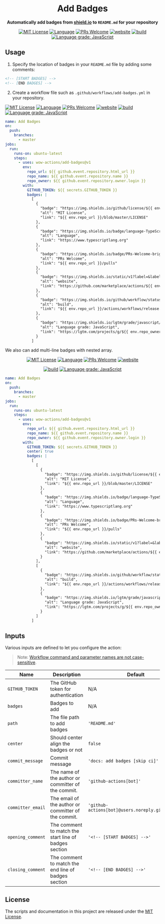 <h1 align="center">Add Badges</h1>
<p align="center">
  <strong>
    Automatically add badges from <a href="https://shields.io">shield.io</a> to <code>README.md</code> for your repository
  </strong>
</p>

<!-- [START BADGES] -->
<!-- Please keep comment here to allow auto update -->
<p align="center">
  <a href="https://github.com/wow-actions/add-badges/blob/master/LICENSE"><img src="https://img.shields.io/github/license/wow-actions/add-badges?style=flat-square" alt="MIT License" /></a>
  <a href="https://www.typescriptlang.org"><img src="https://img.shields.io/badge/language-TypeScript-blue.svg?style=flat-square" alt="Language" /></a>
  <a href="https://github.com/wow-actions/add-badges/pulls"><img src="https://img.shields.io/badge/PRs-Welcome-brightgreen.svg?style=flat-square" alt="PRs Welcome" /></a>
  <a href="https://github.com/marketplace/actions/add-badges"><img src="https://img.shields.io/static/v1?label=&labelColor=505050&message=marketplace&color=0076D6&style=flat-square&logo=google-chrome&logoColor=0076D6" alt="website" /></a>
  <a href="https://github.com/wow-actions/add-badges/actions/workflows/release.yml"><img src="https://img.shields.io/github/workflow/status/wow-actions/add-badges/Release/master?logo=github&style=flat-square" alt="build" /></a>
  <a href="https://lgtm.com/projects/g/wow-actions/add-badges/context:javascript"><img src="https://img.shields.io/lgtm/grade/javascript/g/wow-actions/add-badges.svg?logo=lgtm&style=flat-square" alt="Language grade: JavaScript" /></a>
</p>
<!-- [END BADGES] -->

## Usage

1. Specify the location of badges in your `README.md` file by adding some comments:

```md
<!-- [START BADGES] -->
<!-- [END BADGES] -->
```

2. Create a workflow file such as `.github/workflows/add-badges.yml` in your repository.

<!-- [START BADGES 1] -->
<!-- Please keep comment here to allow auto update -->

[![MIT License](https://img.shields.io/github/license/wow-actions/add-badges?style=flat-square)](https://github.com/wow-actions/add-badges/blob/master/LICENSE) [![Language](https://img.shields.io/badge/language-TypeScript-blue.svg?style=flat-square)](https://www.typescriptlang.org) [![PRs Welcome](https://img.shields.io/badge/PRs-Welcome-brightgreen.svg?style=flat-square)](https://github.com/wow-actions/add-badges/pulls) [![website](https://img.shields.io/static/v1?label=&labelColor=505050&message=marketplace&color=0076D6&style=flat-square&logo=google-chrome&logoColor=0076D6)](https://github.com/marketplace/actions/add-badges) [![build](https://img.shields.io/github/workflow/status/wow-actions/add-badges/Release/master?logo=github&style=flat-square)](https://github.com/wow-actions/add-badges/actions/workflows/release.yml) [![Language grade: JavaScript](https://img.shields.io/lgtm/grade/javascript/g/wow-actions/add-badges.svg?logo=lgtm&style=flat-square)](https://lgtm.com/projects/g/wow-actions/add-badges/context:javascript)

<!-- [END BADGES 1] -->

```yml
name: Add Badges
on:
  push:
    branches:
      - master
jobs:
  run:
    runs-on: ubuntu-latest
    steps:
      - uses: wow-actions/add-badges@v1
        env:
          repo_url: ${{ github.event.repository.html_url }}
          repo_name: ${{ github.event.repository.name }}
          repo_owner: ${{ github.event.repository.owner.login }}
        with:
          GITHUB_TOKEN: ${{ secrets.GITHUB_TOKEN }}
          badges: |
            [
              {
                "badge": "https://img.shields.io/github/license/${{ env.repo_owner }}/${{ env.repo_name }}?style=flat-square",
                "alt": "MIT License",
                "link": "${{ env.repo_url }}/blob/master/LICENSE"
              },
              {
                "badge": "https://img.shields.io/badge/language-TypeScript-blue.svg?style=flat-square",
                "alt": "Language",
                "link": "https://www.typescriptlang.org"
              },
              {
                "badge": "https://img.shields.io/badge/PRs-Welcome-brightgreen.svg?style=flat-square",
                "alt": "PRs Welcome",
                "link": "${{ env.repo_url }}/pulls"
              },
              {
                "badge": "https://img.shields.io/static/v1?label=&labelColor=505050&message=marketplace&color=0076D6&style=flat-square&logo=google-chrome&logoColor=0076D6",
                "alt": "website",
                "link": "https://github.com/marketplace/actions/${{ env.repo_name }}"
              },
              {
                "badge": "https://img.shields.io/github/workflow/status/${{ env.repo_owner }}/${{ env.repo_name }}/Release/master?logo=github&style=flat-square",
                "alt": "build",
                "link": "${{ env.repo_url }}/actions/workflows/release.yml"
              },
              {
                "badge": "https://img.shields.io/lgtm/grade/javascript/g/${{ env.repo_owner }}/${{ env.repo_name }}.svg?logo=lgtm&style=flat-square",
                "alt": "Language grade: JavaScript",
                "link": "https://lgtm.com/projects/g/${{ env.repo_owner }}/${{ env.repo_name }}/context:javascript"
              }
            ]
```

We also can add multi-line badges with nested array.

<!-- [START BADGES 2] -->
<!-- Please keep comment here to allow auto update -->
<p align="center">
  <a href="https://github.com/wow-actions/add-badges/blob/master/LICENSE"><img src="https://img.shields.io/github/license/wow-actions/add-badges?style=flat-square" alt="MIT License" /></a>
  <a href="https://www.typescriptlang.org"><img src="https://img.shields.io/badge/language-TypeScript-blue.svg?style=flat-square" alt="Language" /></a>
  <a href="https://github.com/wow-actions/add-badges/pulls"><img src="https://img.shields.io/badge/PRs-Welcome-brightgreen.svg?style=flat-square" alt="PRs Welcome" /></a>
  <a href="https://github.com/marketplace/actions/add-badges"><img src="https://img.shields.io/static/v1?label=&labelColor=505050&message=marketplace&color=0076D6&style=flat-square&logo=google-chrome&logoColor=0076D6" alt="website" /></a>
</p>

<p align="center">
  <a href="https://github.com/wow-actions/add-badges/actions/workflows/release.yml"><img src="https://img.shields.io/github/workflow/status/wow-actions/add-badges/Release/master?logo=github&style=flat-square" alt="build" /></a>
  <a href="https://lgtm.com/projects/g/wow-actions/add-badges/context:javascript"><img src="https://img.shields.io/lgtm/grade/javascript/g/wow-actions/add-badges.svg?logo=lgtm&style=flat-square" alt="Language grade: JavaScript" /></a>
</p>
<!-- [END BADGES 2] -->

```yml
name: Add Badges
on:
  push:
    branches:
      - master
jobs:
  run:
    runs-on: ubuntu-latest
    steps:
      - uses: wow-actions/add-badges@v1
        env:
          repo_url: ${{ github.event.repository.html_url }}
          repo_name: ${{ github.event.repository.name }}
          repo_owner: ${{ github.event.repository.owner.login }}
        with:
          GITHUB_TOKEN: ${{ secrets.GITHUB_TOKEN }}
          center: true
          badges: |
            [
              [
                {
                  "badge": "https://img.shields.io/github/license/${{ env.repo_owner }}/${{ env.repo_name }}?style=flat-square",
                  "alt": "MIT License",
                  "link": "${{ env.repo_url }}/blob/master/LICENSE"
                },
                {
                  "badge": "https://img.shields.io/badge/language-TypeScript-blue.svg?style=flat-square",
                  "alt": "Language",
                  "link": "https://www.typescriptlang.org"
                },
                {
                  "badge": "https://img.shields.io/badge/PRs-Welcome-brightgreen.svg?style=flat-square",
                  "alt": "PRs Welcome",
                  "link": "${{ env.repo_url }}/pulls"
                },
                {
                  "badge": "https://img.shields.io/static/v1?label=&labelColor=505050&message=marketplace&color=0076D6&style=flat-square&logo=google-chrome&logoColor=0076D6",
                  "alt": "website",
                  "link": "https://github.com/marketplace/actions/${{ env.repo_name }}"
                }
              ],
              [
                {
                  "badge": "https://img.shields.io/github/workflow/status/${{ env.repo_owner }}/${{ env.repo_name }}/Release/master?logo=github&style=flat-square",
                  "alt": "build",
                  "link": "${{ env.repo_url }}/actions/workflows/release.yml"
                },
                {
                  "badge": "https://img.shields.io/lgtm/grade/javascript/g/${{ env.repo_owner }}/${{ env.repo_name }}.svg?logo=lgtm&style=flat-square",
                  "alt": "Language grade: JavaScript",
                  "link": "https://lgtm.com/projects/g/${{ env.repo_owner }}/${{ env.repo_name }}/context:javascript"
                }
              ]
            ]
```

## Inputs

Various inputs are defined to let you configure the action:

> Note: [Workflow command and parameter names are not case-sensitive](https://docs.github.com/en/free-pro-team@latest/actions/reference/workflow-commands-for-github-actions#about-workflow-commands).

| Name | Description | Default |
| --- | --- | --- |
| `GITHUB_TOKEN` | The GitHub token for authentication | N/A |
| `badges` | Badges to add | N/A |
| `path` | The file path to add badges | `'README.md'` |
| `center` | Should center align the badges or not | `false` |
| `commit_message` | Commit message | `'docs: add badges [skip ci]'` |
| `committer_name` | The name of the author or committer of the commit. | `'github-actions[bot]'` |
| `committer_email` | The email of the author or committer of the commit. | `'github-actions[bot]@users.noreply.github.com'` |
| `opening_comment` | The comment to match the start line of badges section | `'<!-- [START BADGES] -->'` |
| `closing_comment` | The comment to match the end line of badges section | `'<!-- [END BADGES] -->'` |

## License

The scripts and documentation in this project are released under the [MIT License](LICENSE).

